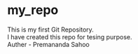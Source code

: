 # my_repo
This is my first Git Repository.
<br>
I have created this repo for tesing purpose.
<br>
Auther - Premananda Sahoo
